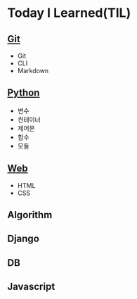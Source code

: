 # Today I Learned(TIL)
## [Git](https://github.com/Belluable/TIL/blob/master/Git/git.md)
- Git
- CLI
- Markdown

## [Python](https://github.com/Belluable/TIL/blob/master/Python/python.md)
- 변수
- 컨테이너
- 제어문
- 함수
- 모듈

## [Web](https://github.com/Belluable/TIL/blob/master/Web/Web.md)
- HTML
- CSS

## Algorithm

## Django

## DB

## Javascript

